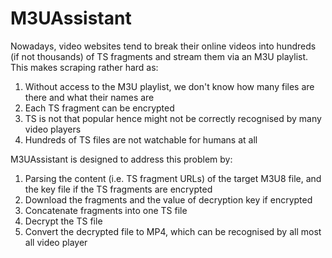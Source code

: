 # M3UAssistant

Nowadays, video websites tend to break their online videos into hundreds (if not thousands) of TS fragments and stream them via an M3U playlist.
This makes scraping rather hard as:

1. Without access to the M3U playlist, we don't know how many files are there and what their names are
2. Each TS fragment can be encrypted
3. TS is not that popular hence might not be correctly recognised by many video players
4. Hundreds of TS files are not watchable for humans at all

M3UAssistant is designed to address this problem by:

1. Parsing the content (i.e. TS fragment URLs) of the target M3U8 file, and the key file if the TS fragments are encrypted
2. Download the fragments and the value of decryption key if encrypted
3. Concatenate fragments into one TS file
4. Decrypt the TS file
5. Convert the decrypted file to MP4, which can be recognised by all most all video player
